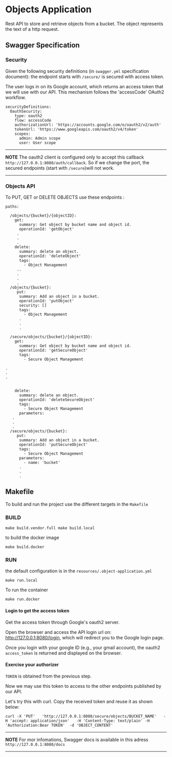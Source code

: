 # Objects Application
Rest API to store and retrieve objects from a bucket. The object represents the text of a http request.

## Swagger Specification
### Security
Given the following security definitions (in `swagger.yml` specification document):
the endpoint starts with `/secure/` is secured with access token.

The user logs in on its Google account, which returns an access token that we will use with our API. This mechanism follows the 'accessCode' OAuth2 workflow.

```
securityDefinitions:
  OauthSecurity:
    type: oauth2
    flow: accessCode
    authorizationUrl: 'https://accounts.google.com/o/oauth2/v2/auth'
    tokenUrl: 'https://www.googleapis.com/oauth2/v4/token'
    scopes:
      admin: Admin scope
      user: User scope
```

---
**NOTE**
The oauth2 client is configured only to accept this callback `http://127.0.0.1:8080/auth/callback`. So if we change the port, the secured endpoints (start with `/secure`)will not work. 

---

### Objects API
To PUT, GET or DELETE OBJECTS use these endpoints :
```
paths:

  /objects/{bucket}/{objectID}:
    get:
      summary: Get object by bucket name and object id.
      operationId: 'getObject'
     .
     .
     .
    delete:
      summary: delete an object.
      operationId: 'deleteObject'
      tags:
        - Object Management
     ..
     .
     .
     .  
  /objects/{bucket}:
     put:
      summary: Add an object in a bucket.
      operationId: 'putObject'
      security: []
      tags:
        - Object Management
      .
      .
      .

  /secure/objects/{bucket}/{objectID}:
    get:
      summary: Get object by bucket name and object id.
      operationId: 'getSecureObject'
      tags:
        - Secure Object Management

.
.
.
          

    delete:
      summary: delete an object.
      operationId: 'deleteSecureObject'
      tags:
        - Secure Object Management
      parameters:
   .
   .
   .    
  /secure/objects/{bucket}:
     put:
      summary: Add an object in a bucket.
      operationId: 'putSecureObject'
      tags:
        - Secure Object Management
      parameters:
        - name: 'bucket'
      .
      .
      .
```
## Makefile

To build and run the project use the different targets in the `Makefile`

### BUILD
```
make build.vendor.full make build.local
```
to build the docker image

```
make build.docker
```
### RUN
the default configuration is in the `resources/.object-application.yml`
```
make run.local
```
To run the container
```
make run.docker
```

#### Login to get the access token

Get the access token through Google's oauth2 server.

Open the browser and access the API login url on: http://127.0.0.1:8080/login, which will redirect you to the Google login page.

Once you login with your google ID (e.g., your gmail account), the oauth2
`access_token` is returned and displayed on the browser.

#### Exercise your authorizer

`TOKEN` is obtained from the previous step.

Now we may use this token to access to the other endpoints published by our API.

Let's try this with curl. Copy the received token and reuse it as shown below:

```
curl -X 'PUT'   'http://127.0.0.1:8080/secure/objects/BUCKET_NAME'   -H 'accept: application/json'   -H 'Content-Type: text/plain' -H 'Authorization:Bear TOKEN'  -d 'OBJECT_CONTENT'
```
---
**NOTE**
For mor infomations, Swagger docs is available in this adress `http://127.0.0.1:8080/docs`

---
